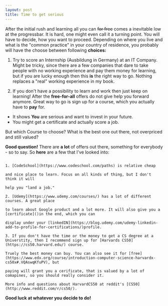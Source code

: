 ```yaml
---
layout: post
title: Time to get serious
---
```


After the initial rush and learning all you can ~~for free~~ comes a inevitable low at the progressbar. It is hard, one might even call it a turning point.
You will have to decide, how you want to proceed. Depending on where you live and what is the "common practice" in your country of residence,
you probably will have the choose between following **choices:**
  1. Try to score an Internship (Ausbildung in Germany) at an IT Company. Might be tricky, since there are a few companies that dare to take people with no working experience and pay them money for learning, 
  but if you are lucky enough then this **is** the right way to go. Nothing replaces a "real" working experience in my book.
                                                
  2. If you don't have a possibility to learn and work then just keep on learning! After the __free-for-all__ offers do not give help you forward anymore. Great way to go is sign up for a course,
                                                which you actually have to **pay** for.
                                                
 *  It shows **You** are serious and want to invest in your future.
 *  You might get a certificate and actually score a job.
                                                
But which Course to choose? What is the best one out there, not overpriced and still valued?                                  

**Good question!** There are **a lot** of offers out there, something for everybody - so to say. So **here** are a few that I've looked into:

                                                                                                    1. [CodeSchool](https://www.codeschool.com/paths) is relative cheap
                                                                                                    and nice place to learn. Focus on all kinds of thing, but I don't think it will
                                                                                                    help you "land a job."
                                                                                                    2. [Udemy](https://www.udemy.com/courses/) has a lot of different courses. A great place
                                                                                                    to learn about Google product and a lot more. It will also give you a [certificate]()in the end, which you can
                                                                                                    display under your [linkedIN](https://blog.udemy.com/udemy-linkedin-add-to-profile-for-certifications/)profile.
                                                                                                    3. If you don't have the time or the money to get a CS degree at a Universtity, then I recommend sign up for [Harvards CS50](https://cs50.harvard.edu/) course.
                                                                                                    Truely the best money can buy. You can also see it for [free](https://www.edx.org/course/introduction-computer-science-harvardx-cs50x#.VQAswqKfuPV), but
                                                                                                    paying will grant you a cerificate, that is valued by a lot of comapines, so you should really consider it. 
                                                                                                    More info and questions about HarvardCS50 at reddit's [CS50](http://www.reddit.com/r/cs50/).
     
     
                                                                                                    


__Good luck at whatever you decide to do!__
